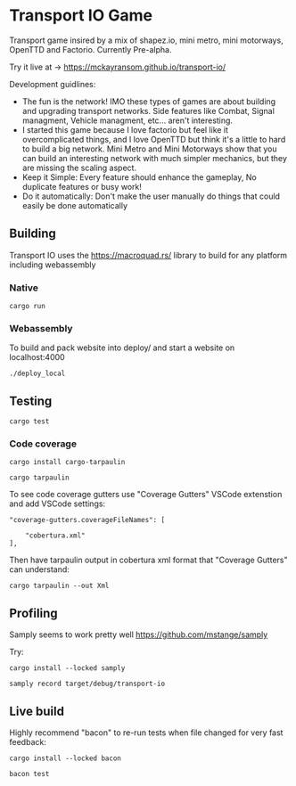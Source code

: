 
# Transport IO Game
Transport game insired by a mix of shapez.io, mini metro, mini motorways, OpenTTD and Factorio.
Currently Pre-alpha.

Try it live at -> https://mckayransom.github.io/transport-io/

Development guidlines:
 - The fun is the network! IMO these types of games are about building and upgrading transport networks. Side features like Combat, Signal managment, Vehicle managment, etc... aren't interesting. 
 - I started this game because I love factorio but feel like it overcomplicated things, and I love OpenTTD but think it's a little to hard to build a big network. Mini Metro and Mini Motorways show that you can build an interesting network with much simpler mechanics, but they are missing the scaling aspect.
 - Keep it Simple: Every feature should enhance the gameplay, No duplicate features or busy work!
 - Do it automatically: Don't make the user manually do things that could easily be done automatically


## Building
Transport IO uses the https://macroquad.rs/ library to build for any platform including webassembly

### Native
    cargo run

### Webassembly

To build and pack website into deploy/ and start a website on localhost:4000

    ./deploy_local

## Testing

    cargo test

### Code coverage

    cargo install cargo-tarpaulin

    cargo tarpaulin 

To see code coverage gutters use "Coverage Gutters" VSCode extenstion and add VSCode settings:

    "coverage-gutters.coverageFileNames": [

        "cobertura.xml"
    ],

Then have tarpaulin output in cobertura xml format that "Coverage Gutters" can understand:

    cargo tarpaulin --out Xml


## Profiling

Samply seems to work pretty well https://github.com/mstange/samply

Try:

    cargo install --locked samply

    samply record target/debug/transport-io

## Live build

Highly recommend "bacon" to re-run tests when file changed for very fast feedback:

    cargo install --locked bacon

    bacon test

